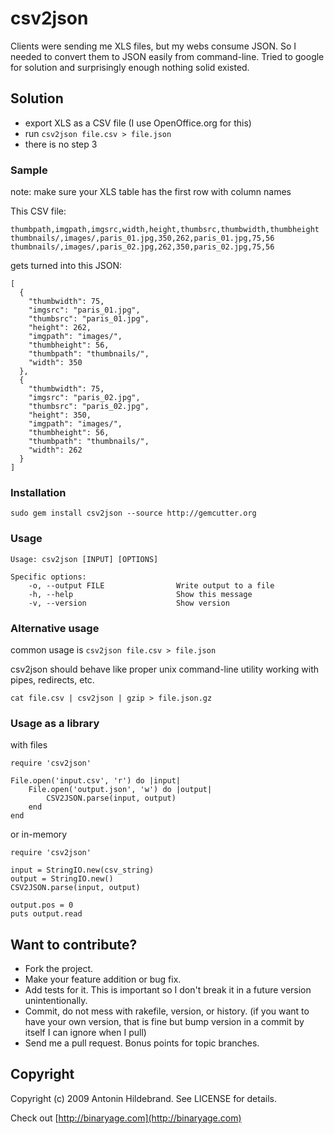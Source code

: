 # csv2json

Clients were sending me XLS files, but my webs consume JSON. So I needed to convert them to JSON easily from command-line. 
Tried to google for solution and surprisingly enough nothing solid existed.

## Solution

- export XLS as a CSV file (I use OpenOffice.org for this)
- run `csv2json file.csv > file.json`
- there is no step 3

### Sample

note: make sure your XLS table has the first row with column names

This CSV file:

    thumbpath,imgpath,imgsrc,width,height,thumbsrc,thumbwidth,thumbheight
    thumbnails/,images/,paris_01.jpg,350,262,paris_01.jpg,75,56
    thumbnails/,images/,paris_02.jpg,262,350,paris_02.jpg,75,56
    
gets turned into this JSON: 

    [
      {
        "thumbwidth": 75,
        "imgsrc": "paris_01.jpg",
        "thumbsrc": "paris_01.jpg",
        "height": 262,
        "imgpath": "images/",
        "thumbheight": 56,
        "thumbpath": "thumbnails/",
        "width": 350
      },
      {
        "thumbwidth": 75,
        "imgsrc": "paris_02.jpg",
        "thumbsrc": "paris_02.jpg",
        "height": 350,
        "imgpath": "images/",
        "thumbheight": 56,
        "thumbpath": "thumbnails/",
        "width": 262
      }
    ]

### Installation

`sudo gem install csv2json --source http://gemcutter.org`

### Usage

    Usage: csv2json [INPUT] [OPTIONS]

    Specific options:
        -o, --output FILE                Write output to a file
        -h, --help                       Show this message
        -v, --version                    Show version

### Alternative usage

common usage is `csv2json file.csv > file.json`

csv2json should behave like proper unix command-line utility working with pipes, redirects, etc.

`cat file.csv | csv2json | gzip > file.json.gz`

### Usage as a library

with files

    require 'csv2json'

    File.open('input.csv', 'r') do |input|
        File.open('output.json', 'w') do |output|
            CSV2JSON.parse(input, output)
        end
    end

or in-memory

    require 'csv2json'

    input = StringIO.new(csv_string)
    output = StringIO.new()
    CSV2JSON.parse(input, output)
    
    output.pos = 0
    puts output.read

## Want to contribute?
 
* Fork the project.
* Make your feature addition or bug fix.
* Add tests for it. This is important so I don't break it in a
  future version unintentionally.
* Commit, do not mess with rakefile, version, or history.
  (if you want to have your own version, that is fine but bump version in a commit by itself I can ignore when I pull)
* Send me a pull request. Bonus points for topic branches.

## Copyright

Copyright (c) 2009 Antonin Hildebrand. See LICENSE for details.

Check out [http://binaryage.com](http://binaryage.com)